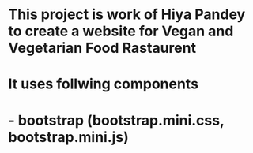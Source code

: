# This project is work of Hiya Pandey to create a website for Vegan and Vegetarian Food Rastaurent
# It uses follwing components 
# - bootstrap (bootstrap.mini.css, bootstrap.mini.js)
